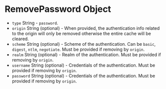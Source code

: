 # RemovePassword Object

* `type` String - `password`.
* `origin` String (optional) - When provided, the authentication info related to
  the origin will only be removed otherwise the entire cache will be cleared.
* `scheme` String (optional) - Scheme of the authentication. Can be `basic`,
  `digest`, `ntlm`, `negotiate`. Must be provided if removing by `origin`.
* `realm` String (optional) - Realm of the authentication. Must be provided if
  removing by `origin`.
* `username` String (optional) - Credentials of the authentication. Must be
  provided if removing by `origin`.
* `password` String (optional) - Credentials of the authentication. Must be
  provided if removing by `origin`.
